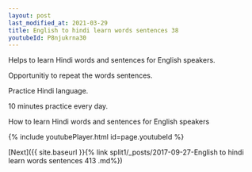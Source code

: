 ```yaml
---
layout: post
last_modified_at: 2021-03-29
title: English to hindi learn words sentences 38 
youtubeId: P8njukrna30
---
```

 
 
Helps to learn Hindi words and sentences for English speakers.

Opportunitiy to repeat the words sentences. 

Practice Hindi language. 
 
10 minutes practice every day. 
 
How to learn Hindi words and sentences for English speakers 
 
{% include youtubePlayer.html id=page.youtubeId %}
 
 
[Next]({{ site.baseurl }}{% link  split1/_posts/2017-09-27-English to hindi learn words sentences 413 .md%})
 
